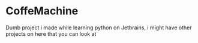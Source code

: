 # CoffeMachine
Dumb project i made while learning python on Jetbrains, i might have other projects on here that you can look at
